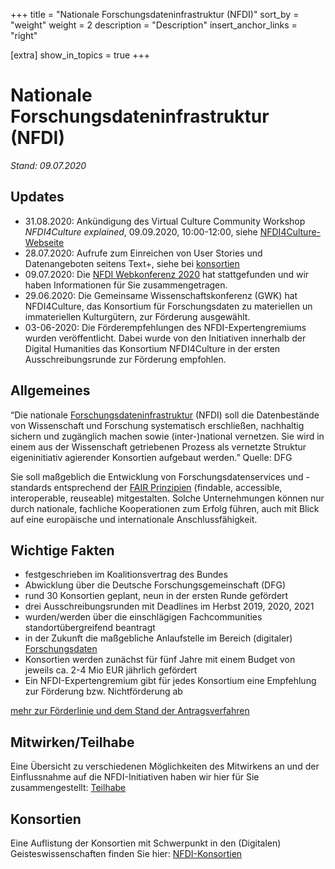 +++
title = "Nationale Forschungsdateninfrastruktur (NFDI)"
sort_by = "weight"
weight = 2
description = "Description"
insert_anchor_links = "right"

[extra]
show_in_topics = true
+++

# Nationale Forschungsdateninfrastruktur (NFDI)

*Stand: 09.07.2020*

## Updates
* 31.08.2020: Ankündigung des Virtual Culture Community Workshop *NFDI4Culture explained*, 09.09.2020, 10:00-12:00, siehe [NFDI4Culture-Webseite](https://www.nfdi4culture.de/)
* 28.07.2020: Aufrufe zum Einreichen von User Stories und Datenangeboten seitens Text+, siehe bei [konsortien](@/nfdi/konsortien.md)
* 09.07.2020: Die [NFDI Webkonferenz 2020](@/nfdi/nfdi-konferenz2020.md) hat stattgefunden und wir haben Informationen für Sie zusammengetragen.
* 29.06.2020: Die Gemeinsame Wissenschaftskonferenz (GWK) hat NFDI4Culture, das Konsortium für Forschungsdaten zu materiellen un immateriellen Kulturgütern, zur Förderung ausgewählt.
* 03-06-2020: Die Förderempfehlungen des NFDI-Expertengremiums wurden veröffentlicht. Dabei wurde von den Initiativen innerhalb der Digital Humanities das Konsortium NFDI4Culture in der ersten Ausschreibungsrunde zur Förderung empfohlen.

## Allgemeines
“Die nationale [Forschungsdateninfrastruktur](@/glossar/_index.md#forschungsdateninfrastruktur) (NFDI) soll die Datenbestände  von Wissenschaft und Forschung systematisch erschließen, nachhaltig sichern und zugänglich machen sowie (inter-)national vernetzen. Sie wird  in einem aus der Wissenschaft getriebenen Prozess als vernetzte Struktur eigeninitiativ agierender Konsortien aufgebaut werden.” Quelle: DFG

Sie soll maßgeblich die Entwicklung von Forschungsdatenservices und -standards entsprechend der [FAIR Prinzipien](@/glossar/_index.md#fair-prinzipien) (findable, accessible, interoperable, reuseable) mitgestalten. Solche Unternehmungen können nur durch nationale, fachliche Kooperationen zum Erfolg führen, auch mit Blick auf eine europäische und internationale Anschlussfähigkeit.

## Wichtige Fakten
* festgeschrieben im Koalitionsvertrag des Bundes
* Abwicklung über die Deutsche Forschungsgemeinschaft (DFG) 
* rund 30 Konsortien geplant, neun in der ersten Runde gefördert
* drei Ausschreibungsrunden mit Deadlines im Herbst 2019, 2020, 2021
* wurden/werden über die einschlägigen Fachcommunities standortübergreifend beantragt 
* in der Zukunft die maßgebliche Anlaufstelle im Bereich (digitaler) [Forschungsdaten](@/glossar/_index.md#forschungsdaten)
* Konsortien werden zunächst für fünf Jahre mit einem Budget von jeweils ca. 2-4 Mio EUR jährlich gefördert
* Ein NFDI-Expertengremium gibt für jedes Konsortium eine Empfehlung zur Förderung bzw. Nichtförderung ab 

[mehr zur Förderlinie und dem Stand der Antragsverfahren](https://www.dfg.de/foerderung/programme/nfdi/)

## Mitwirken/Teilhabe
Eine Übersicht zu verschiedenen Möglichkeiten des Mitwirkens an und der Einflussnahme auf die NFDI-Initiativen haben wir hier für Sie zusammengestellt: [Teilhabe](@/nfdi/teilhabe.md)

## Konsortien
Eine Auflistung der Konsortien mit Schwerpunkt in den (Digitalen) Geisteswissenschaften finden Sie hier: [NFDI-Konsortien](@/nfdi/konsortien.md)
